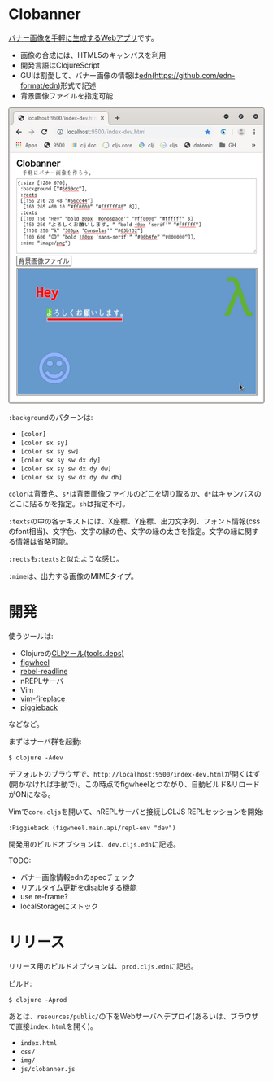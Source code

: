 # Clobanner

[バナー画像を手軽に生成するWebアプリ](https://gpsoft.github.io/clobanner/)です。

- 画像の合成には、HTML5のキャンバスを利用
- 開発言語はClojureScript
- GUIは割愛して、バナー画像の情報は[edn(https://github.com/edn-format/edn)](https://github.com/edn-format/edn)形式で記述
- 背景画像ファイルを指定可能

![clobanner](clobanner.png)

`:background`のパターンは:

- `[color]`
- `[color sx sy]`
- `[color sx sy sw]`
- `[color sx sy sw dx dy]`
- `[color sx sy sw dx dy dw]`
- `[color sx sy sw dx dy dw dh]`

`color`は背景色、`s*`は背景画像ファイルのどこを切り取るか、`d*`はキャンバスのどこに貼るかを指定。`sh`は指定不可。

`:texts`の中の各テキストには、X座標、Y座標、出力文字列、フォント情報(cssのfont相当)、文字色、文字の縁の色、文字の縁の太さを指定。文字の縁に関する情報は省略可能。

`:rects`も`:texts`と似たような感じ。

`:mime`は、出力する画像のMIMEタイプ。

# 開発

使うツールは:

- Clojureの[CLIツール(tools.deps)](https://clojure.org/guides/getting_started)
- [figwheel](https://github.com/bhauman/figwheel-main)
- [rebel-readline](https://github.com/bhauman/rebel-readline)
- nREPLサーバ
- Vim
- [vim-fireplace](https://github.com/tpope/vim-fireplace)
- [piggieback](https://github.com/nrepl/piggieback)

などなど。

まずはサーバ群を起動:

    $ clojure -Adev

デフォルトのブラウザで、`http://localhost:9500/index-dev.html`が開くはず(開かなければ手動で)。この時点でfigwheelとつながり、自動ビルド&リロードがONになる。

Vimで`core.cljs`を開いて、nREPLサーバと接続しCLJS REPLセッションを開始:

    :Piggieback (figwheel.main.api/repl-env "dev")

開発用のビルドオプションは、`dev.cljs.edn`に記述。

TODO:

- バナー画像情報ednのspecチェック
- リアルタイム更新をdisableする機能
- use re-frame?
- localStorageにストック

# リリース

リリース用のビルドオプションは、`prod.cljs.edn`に記述。

ビルド:

    $ clojure -Aprod

あとは、`resources/public/`の下をWebサーバへデプロイ(あるいは、ブラウザで直接`index.html`を開く)。

- `index.html`
- `css/`
- `img/`
- `js/clobanner.js`
